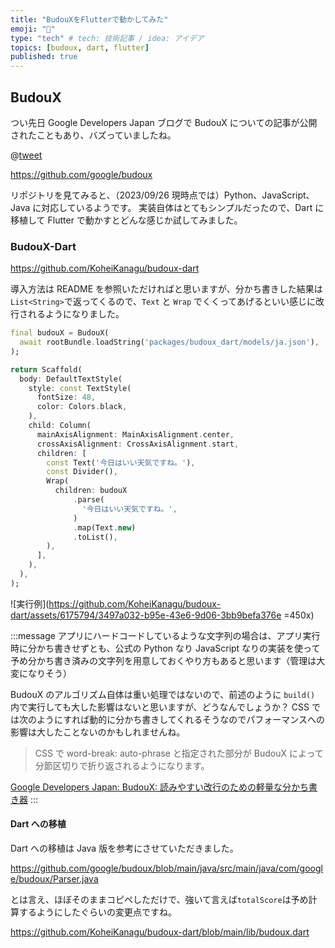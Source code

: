 ```yaml
---
title: "BudouXをFlutterで動かしてみた"
emoji: "🌱"
type: "tech" # tech: 技術記事 / idea: アイデア
topics: [budoux, dart, flutter]
published: true
---
```


## BudouX

つい先日 Google Developers Japan ブログで BudouX についての記事が公開されたこともあり、バズっていましたね。

@[tweet](https://twitter.com/googledevjp/status/1705870219477184632)

https://github.com/google/budoux

リポジトリを見てみると、（2023/09/26 現時点では）Python、JavaScript、Java に対応しているようです。
実装自体はとてもシンプルだったので、Dart に移植して Flutter で動かすとどんな感じか試してみました。

### BudouX-Dart

https://github.com/KoheiKanagu/budoux-dart

導入方法は README を参照いただければと思いますが、分かち書きした結果は`List<String>`で返ってくるので、`Text` と `Wrap` でくくってあげるといい感じに改行されるようになりました。

```dart
final budouX = BudouX(
  await rootBundle.loadString('packages/budoux_dart/models/ja.json'),
);
```

```dart
return Scaffold(
  body: DefaultTextStyle(
    style: const TextStyle(
      fontSize: 48,
      color: Colors.black,
    ),
    child: Column(
      mainAxisAlignment: MainAxisAlignment.center,
      crossAxisAlignment: CrossAxisAlignment.start,
      children: [
        const Text('今日はいい天気ですね。'),
        const Divider(),
        Wrap(
          children: budouX
              .parse(
                '今日はいい天気ですね。',
              )
              .map(Text.new)
              .toList(),
        ),
      ],
    ),
  ),
);
```

![実行例](<https://github.com/KoheiKanagu/budoux-dart/assets/6175794/3497a032-b95e-43e6-9d06-3bb9befa376e> =450x)

:::message
アプリにハードコードしているような文字列の場合は、アプリ実行時に分かち書きせずとも、公式の Python なり JavaScript なりの実装を使って予め分かち書き済みの文字列を用意しておくやり方もあると思います（管理は大変になりそう）

BudouX のアルゴリズム自体は重い処理ではないので、前述のように `build()` 内で実行しても大した影響はないと思いますが、どうなんでしょうか？
CSS では次のようにすれば動的に分かち書きしてくれるそうなのでパフォーマンスへの影響は大したことないのかもしれませんね。

> CSS で word-break: auto-phrase と指定された部分が BudouX によって分節区切りで折り返されるようになります。

[Google Developers Japan: BudouX: 読みやすい改行のための軽量な分かち書き器](https://developers-jp.googleblog.com/2023/09/budoux-adobe.html)
:::

#### Dart への移植

Dart への移植は Java 版を参考にさせていただきました。

https://github.com/google/budoux/blob/main/java/src/main/java/com/google/budoux/Parser.java

とは言え、ほぼそのままコピペしただけで、強いて言えば`totalScore`は予め計算するようにしたぐらいの変更点ですね。

https://github.com/KoheiKanagu/budoux-dart/blob/main/lib/budoux.dart
